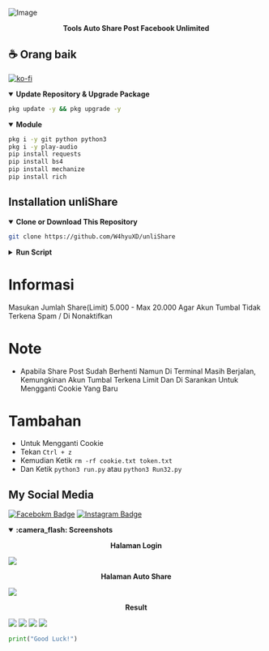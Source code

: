![Image](https://github.com/user-attachments/assets/094d7401-1cb0-47a5-bbfe-02c5d3d7e7df)
  <p align='center'><strong><italic> Tools Auto Share Post Facebook Unlimited </italic></strong></p1>

  ## ☕ Orang baik

[![ko-fi](https://ko-fi.com/img/githubbutton_sm.svg)](https://ko-fi.com/wahyuww567)

<details open>
  <summary><strong>Update Repository & Upgrade Package</strong></summary>
  

```bash
pkg update -y && pkg upgrade -y
```
</details>
<details open>
  <summary><strong>Module</strong></summary>
  
  ```bash
  pkg i -y git python python3
  pkg i -y play-audio
  pip install requests
  pip install bs4
  pip install mechanize
  pip install rich
  ```
</details>

## Installation unliShare

  <details open>
  <summary><strong>Clone or Download This Repository</strong></summary>

```bash
git clone https://github.com/W4hyuXD/unliShare
```
  </details>
  <details>
  <summary><strong>Run Script</strong></summary>

- Masuk Ke Folder

```bash
cd FaceBF
```
- Update Repository
```bash
git pull
```
- Masuk Menu Tools
```bash
python3 run.py
```
- Untuk `32 Bit`  
```bash
python3 Run32.py
```

</details>
  

<h1>Informasi</h1>
<p> Masukan Jumlah Share(Limit) 5.000 - Max 20.000 Agar Akun Tumbal Tidak Terkena Spam / Di Nonaktifkan</p>

<h1>Note</h1>
 
- Apabila Share Post Sudah Berhenti Namun Di Terminal Masih Berjalan, Kemungkinan Akun Tumbal Terkena Limit Dan Di Sarankan Untuk Mengganti Cookie Yang Baru
# Tambahan
- Untuk Mengganti Cookie
- Tekan `Ctrl + z`
- Kemudian Ketik `rm -rf cookie.txt token.txt`
- Dan Ketik `python3 run.py` atau `python3 Run32.py`

## My Social Media
[![Facebokm Badge](https://img.shields.io/badge/-WahyuXD-blue?style=flat&logo=Facebook&.logoColor=blue&link=https://www.facebook.com/whyu.404/)](https://www.facebook.com/whyu.404)
[![Instagram Badge](https://img.shields.io/badge/-why.404__-f01397?style=flat&logo=Instagram&logoColor=white&link=https://www.instagram.com/why.404__/)](https://www.instagram.com/why.404_)

  <details open>
  <summary><strong>:camera_flash: Screenshots</strong></summary>
  
   <p align="center"><b>Halaman Login</b></p>
   <img src="/image/Login.png">
   
   <p align="center"><b>Halaman Auto Share</b></p>
   <img src="/image/share.png">

   <p align="center"><b>Result</b></p>
   <img src="/image/result.png">
   <img src="/image/result1.png">
   <img src="/image/result2.png">
   <img src="/image/result3.png">
   </details>

```python
print("Good Luck!")
```
